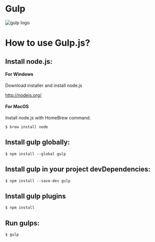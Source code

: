 # Gulp

![gulp logo](https://raw.githubusercontent.com/gulpjs/artwork/master/gulp.png)

# How to use Gulp.js?

## Install node.js:

#### For Windows

Download installer and install node.js

<http://nodejs.org/>

#### For MacOS

Install node.js with HomeBrew command.

```
$ brew install node
```

## Install gulp globally:

```
$ npm install --global gulp
```

## Install gulp in your project devDependencies:

```
$ npm install --save-dev gulp
```

## Install gulp plugins

```
$ npm install
```

## Run gulps:

```
$ gulp
```
